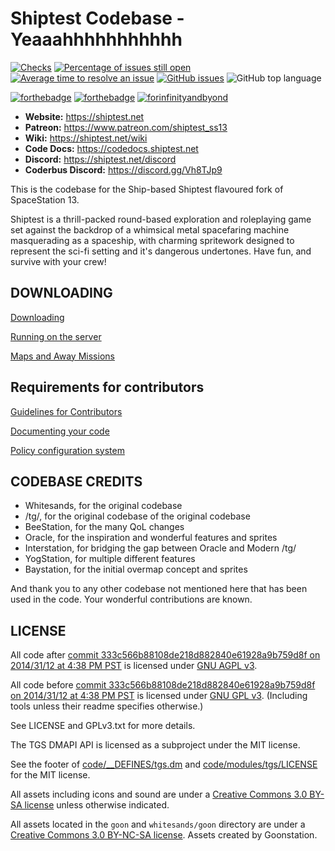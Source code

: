# Shiptest Codebase - Yeaaahhhhhhhhhhh

[![Checks](https://github.com/shiptest-ss13/Shiptest/workflows/Checks/badge.svg)](https://github.com/shiptest-ss13/Shiptest/actions/workflows/ci_suite.yml) [![Percentage of issues still open](http://isitmaintained.com/badge/open/shiptest-ss13/Shiptest.svg)](https://isitmaintained.com/project/shiptest-ss13/Shiptest "Percentage of issues still open") [![Average time to resolve an issue](http://isitmaintained.com/badge/resolution/shiptest-ss13/Shiptest.svg)](https://isitmaintained.com/project/shiptest-ss13/Shiptest "Average time to resolve an issue") [![GitHub issues](https://img.shields.io/github/issues/shiptest-ss13/Shiptest)](https://github.com/shiptest-ss13/Shiptest/issues) ![GitHub top language](https://img.shields.io/github/languages/top/shiptest-ss13/Shiptest)

[![forthebadge](https://forthebadge.com/images/badges/built-with-resentment.svg)](https://forthebadge.com) [![forthebadge](https://forthebadge.com/images/badges/contains-technical-debt.svg)](https://user-images.githubusercontent.com/8171642/50290880-ffef5500-043a-11e9-8270-a2e5b697c86c.png) [![forinfinityandbyond](https://user-images.githubusercontent.com/5211576/29499758-4efff304-85e6-11e7-8267-62919c3688a9.gif)](https://www.reddit.com/r/SS13/comments/5oplxp/what_is_the_main_problem_with_byond_as_an_engine/dclbu1a)

* **Website:** <https://shiptest.net>
* **Patreon:** <https://www.patreon.com/shiptest_ss13>
* **Wiki:** <https://shiptest.net/wiki>
* **Code Docs:** <https://codedocs.shiptest.net>
* **Discord:** <https://shiptest.net/discord>
* **Coderbus Discord:** <https://discord.gg/Vh8TJp9>

This is the codebase for the Ship-based Shiptest flavoured fork of SpaceStation 13.

Shiptest is a thrill-packed round-based exploration and roleplaying game set against the backdrop of a whimsical metal spacefaring machine masquerading as a spaceship, with charming spritework designed to represent the sci-fi setting and it's dangerous undertones. Have fun, and survive with your crew!

## DOWNLOADING

[Downloading](.github/DOWNLOADING.md)

[Running on the server](.github/RUNNING_A_SERVER.md)

[Maps and Away Missions](.github/MAPS_AND_AWAY_MISSIONS.md)

## Requirements for contributors

[Guidelines for Contributors](.github/CONTRIBUTING.md)

[Documenting your code](.github/AUTODOC_GUIDE.md)

[Policy configuration system](.github/POLICYCONFIG.md)

## CODEBASE CREDITS

* Whitesands, for the original codebase
* /tg/, for the original codebase of the original codebase
* BeeStation, for the many QoL changes
* Oracle, for the inspiration and wonderful features and sprites
* Interstation, for bridging the gap between Oracle and Modern /tg/
* YogStation, for multiple different features
* Baystation, for the initial overmap concept and sprites

And thank you to any other codebase not mentioned here that has been used in the code. Your wonderful contributions are known.

## LICENSE

All code after [commit 333c566b88108de218d882840e61928a9b759d8f on 2014/31/12 at 4:38 PM PST](https://github.com/tgstation/tgstation/commit/333c566b88108de218d882840e61928a9b759d8f) is licensed under [GNU AGPL v3](https://www.gnu.org/licenses/agpl-3.0.html).

All code before [commit 333c566b88108de218d882840e61928a9b759d8f on 2014/31/12 at 4:38 PM PST](https://github.com/tgstation/tgstation/commit/333c566b88108de218d882840e61928a9b759d8f) is licensed under [GNU GPL v3](https://www.gnu.org/licenses/gpl-3.0.html).
(Including tools unless their readme specifies otherwise.)

See LICENSE and GPLv3.txt for more details.

The TGS DMAPI API is licensed as a subproject under the MIT license.

See the footer of [code/__DEFINES/tgs.dm](./code/__DEFINES/tgs.dm) and [code/modules/tgs/LICENSE](./code/modules/tgs/LICENSE) for the MIT license.

All assets including icons and sound are under a [Creative Commons 3.0 BY-SA license](https://creativecommons.org/licenses/by-sa/3.0/) unless otherwise indicated.

All assets located in the `goon` and `whitesands/goon` directory are under a [Creative Commons 3.0 BY-NC-SA license](https://creativecommons.org/licenses/by-nc-sa/3.0/). Assets created by Goonstation.

